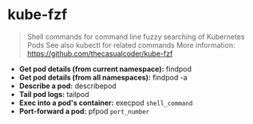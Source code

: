 # kube-fzf
> Shell commands for command line fuzzy searching of Kubernetes Pods
> See also kubectl for related commands
> More information: <https://github.com/thecasualcoder/kube-fzf>
- **Get pod details (from current namespace):**
findpod
- **Get pod details (from all namespaces):**
findpod -a
- **Describe a pod:**
describepod
- **Tail pod logs:**
tailpod
- **Exec into a pod's container:**
execpod `shell_command`
- **Port-forward a pod:**
pfpod `port_number`
